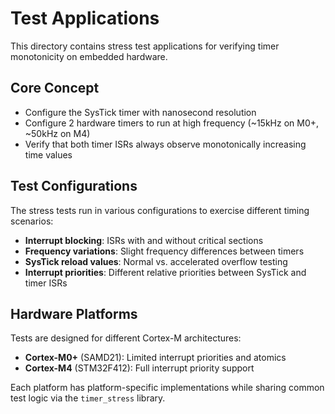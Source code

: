 # Test Applications

This directory contains stress test applications for verifying timer monotonicity on embedded hardware.

## Core Concept

- Configure the SysTick timer with nanosecond resolution
- Configure 2 hardware timers to run at high frequency (~15kHz on M0+, ~50kHz on M4)
- Verify that both timer ISRs always observe monotonically increasing time values

## Test Configurations

The stress tests run in various configurations to exercise different timing scenarios:

- **Interrupt blocking**: ISRs with and without critical sections
- **Frequency variations**: Slight frequency differences between timers
- **SysTick reload values**: Normal vs. accelerated overflow testing
- **Interrupt priorities**: Different relative priorities between SysTick and timer ISRs

## Hardware Platforms

Tests are designed for different Cortex-M architectures:
- **Cortex-M0+** (SAMD21): Limited interrupt priorities and atomics
- **Cortex-M4** (STM32F412): Full interrupt priority support

Each platform has platform-specific implementations while sharing common test logic via the `timer_stress` library.
